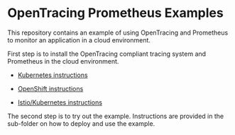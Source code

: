 # OpenTracing Prometheus Examples

This repository contains an example of using OpenTracing and Prometheus to monitor an application in a
cloud environment.

First step is to install the OpenTracing compliant tracing system and Prometheus in the cloud environment.

* [Kubernetes instructions](Kubernetes.md)

* [OpenShift instructions](OpenShift.md)

* [Istio/Kubernetes instructions](Istio-Kubernetes.md)

The second step is to try out the example. Instructions are provided in the sub-folder on how to deploy
and use the example.


